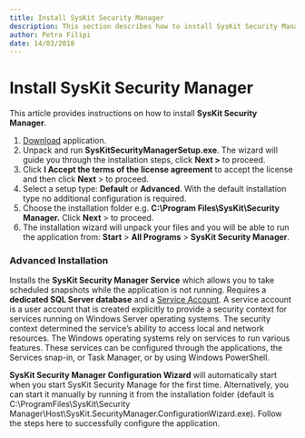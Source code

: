 ```yaml
---
title: Install SysKit Security Manager
description: This section describes how to install SysKit Security Manager.
author: Petra Filipi
date: 14/03/2018
---
```


# Install SysKit Security Manager

This article provides instructions on how to install **SysKit Security Manager**.

1. [Download](https://www.syskit.com/products/security-manager/download) application.
2. Unpack and run **SysKitSecurityManagerSetup.exe**. The wizard will guide you through the installation steps, click **Next &gt;** to proceed. 
3. Click **I Accept the terms of the license agreement** to accept the license and then click **Next** &gt; to proceed.
4.  Select a setup type:  **Default** or **Advanced**. With the default installation type no additional configuration is required.
5. Choose the installation folder e.g. **C:\Program Files\SysKit\Security Manager.** Click **Next** &gt; to proceed.
6. The installation wizard will unpack your files and you will be able to run the application from: **Start** &gt; **All Programs** &gt; **SysKit Security Manager**. 

### Advanced Installation

Installs the **SysKit Security Manager Service** which allows you to take scheduled snapshots while the application is not running. Requires a **dedicated SQL Server database** and a [Service Account](%20https://docs.microsoft.com/en-us/windows/security/identity-protection/access-control/service-accounts).  A service account is a user account that is created explicitly to provide a security context for services running on Windows Server operating systems. The security context determined the service’s ability to access local and network resources. The Windows operating systems rely on services to run various features. These services can be configured through the applications, the Services snap-in, or Task Manager, or by using Windows PowerShell.  

**SysKit Security Manager Configuration Wizard** will automatically start when you start SysKit Security Manage for the first time. Alternatively, you can start it manually by running it from the installation folder \(default is C:\ProgramFiles\SysKit\Security Manager\Host\SysKit.SecurityManager.ConfigurationWizard.exe\). Follow the steps here to successfully configure the application. 

